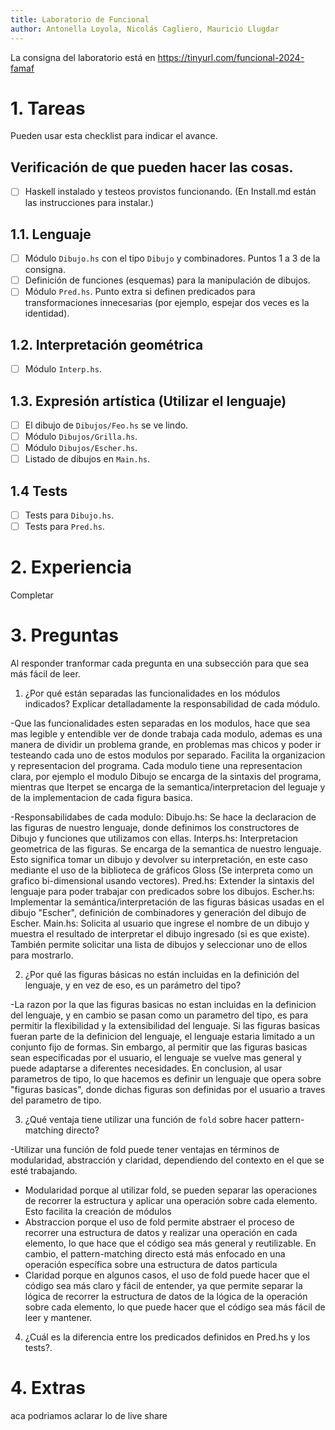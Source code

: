 ```yaml
---
title: Laboratorio de Funcional
author: Antonella Loyola, Nicolás Cagliero, Mauricio Llugdar
---
```

La consigna del laboratorio está en https://tinyurl.com/funcional-2024-famaf

# 1. Tareas
Pueden usar esta checklist para indicar el avance.

## Verificación de que pueden hacer las cosas.
- [ ] Haskell instalado y testeos provistos funcionando. (En Install.md están las instrucciones para instalar.)

## 1.1. Lenguaje
- [ ] Módulo `Dibujo.hs` con el tipo `Dibujo` y combinadores. Puntos 1 a 3 de la consigna.
- [ ] Definición de funciones (esquemas) para la manipulación de dibujos.
- [ ] Módulo `Pred.hs`. Punto extra si definen predicados para transformaciones innecesarias (por ejemplo, espejar dos veces es la identidad).

## 1.2. Interpretación geométrica
- [ ] Módulo `Interp.hs`.

## 1.3. Expresión artística (Utilizar el lenguaje)
- [ ] El dibujo de `Dibujos/Feo.hs` se ve lindo.
- [ ] Módulo `Dibujos/Grilla.hs`.
- [ ] Módulo `Dibujos/Escher.hs`.
- [ ] Listado de dibujos en `Main.hs`.

## 1.4 Tests
- [ ] Tests para `Dibujo.hs`.
- [ ] Tests para `Pred.hs`.

# 2. Experiencia
Completar

# 3. Preguntas
Al responder tranformar cada pregunta en una subsección para que sea más fácil de leer.

1. ¿Por qué están separadas las funcionalidades en los módulos indicados? Explicar detalladamente la responsabilidad de cada módulo.

-Que las funcionalidades esten separadas en los modulos, hace que sea mas legible y entendible ver de donde trabaja cada modulo, ademas es una manera de dividir un problema grande, en problemas mas chicos y poder ir testeando cada uno de estos modulos por separado. Facilita la organizacion y representacion del programa. 
Cada modulo tiene una representacion clara, por ejemplo el modulo Dibujo se encarga de la sintaxis del programa, mientras que Iterpet se encarga de la semantica/interpretacion del leguaje y de la implementacion de cada figura basica.

-Responsabilidabes de cada modulo:
Dibujo.hs: Se hace la declaracion de las figuras de nuestro lenguaje, donde definimos los constructores de Dibujo y funciones que       utilizamos con ellas.
Interps.hs: Interpretacion geometrica de las figuras. Se encarga de la semantica de nuestro lenguaje. Esto significa tomar un dibujo y devolver su interpretación, en este caso mediante el uso de la biblioteca de gráficos Gloss (Se interpreta como un grafico bi-dimensional usando vectores).
Pred.hs: Extender la sintaxis del lenguaje para poder trabajar con predicados sobre los dibujos.
Escher.hs: Implementar la semántica/interpretación de las figuras básicas usadas en el dibujo "Escher", definición de combinadores y generación del dibujo de Escher.
Main.hs: Solicita al usuario que ingrese el nombre de un dibujo y muestra el resultado de interpretar el dibujo ingresado (si es que existe). También permite solicitar una lista de dibujos y seleccionar uno de ellos para mostrarlo.


2. ¿Por qué las figuras básicas no están incluidas en la definición del lenguaje, y en vez de eso, es un parámetro del tipo?

-La razon por la que las figuras basicas no estan incluidas en la definicion del lenguaje, y en cambio se pasan como un parametro del tipo, es para permitir la flexibilidad y la extensibilidad del lenguaje. Si las figuras basicas fueran parte de la definicion del lenguaje, el lenguaje estaria limitado a un conjunto fijo de formas. Sin embargo, al permitir que las figuras basicas sean especificadas por el usuario, el lenguaje se vuelve mas general y puede adaptarse a diferentes necesidades. En conclusion, al usar parametros de tipo, lo que hacemos es definir un lenguaje que opera sobre "figuras basicas", donde dichas figuras son definidas por el usuario a traves del parametro de tipo. 


3. ¿Qué ventaja tiene utilizar una función de `fold` sobre hacer pattern-matching directo?

-Utilizar una función de fold puede tener ventajas en términos de modularidad, abstracción y claridad, dependiendo del contexto en el que se esté trabajando.
- Modularidad porque al utilizar fold, se pueden separar las operaciones de recorrer la estructura y aplicar una operación sobre cada elemento. Esto facilita la creación de módulos
- Abstraccion porque el uso de fold permite abstraer el proceso de recorrer una estructura de datos y realizar una operación en cada elemento, lo que hace que el código sea más general y reutilizable. En cambio, el pattern-matching directo está más enfocado en una operación específica sobre una estructura de datos particula
- Claridad porque en algunos casos, el uso de fold puede hacer que el código sea más claro y fácil de entender, ya que permite separar la lógica de recorrer la estructura de datos de la lógica de la operación sobre cada elemento, lo que puede hacer que el código sea más fácil de leer y mantener.


4. ¿Cuál es la diferencia entre los predicados definidos en Pred.hs y los tests?.

# 4. Extras
aca podriamos aclarar lo de live share
